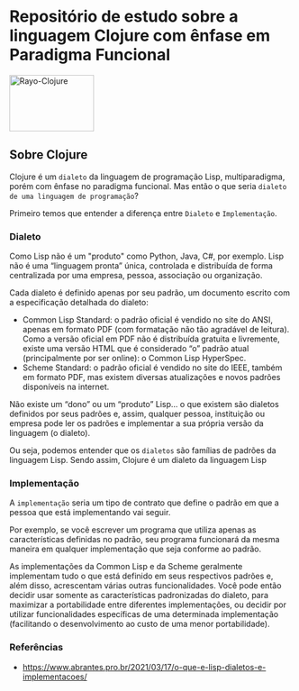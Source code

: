 # Repositório de estudo sobre a linguagem Clojure com ênfase em Paradigma Funcional

<img align="center" alt="Rayo-Clojure" height="100" width="150" src="https://cdn.jsdelivr.net/gh/devicons/devicon/icons/clojure/clojure-original.svg"/>

## Sobre Clojure

Clojure é um `dialeto` da linguagem de programação Lisp, multiparadigma, porém com ênfase no paradigma funcional. Mas então o que seria `dialeto de uma linguagem de programação`?

Primeiro temos que entender a diferença entre `Dialeto` e `Implementação`.

### Dialeto

Como Lisp não é um "produto" como Python, Java, C#, por exemplo. Lisp não é uma “linguagem pronta” única, controlada e distribuída de forma centralizada por uma empresa, pessoa, associação ou organização.

Cada dialeto é definido apenas por seu padrão, um documento escrito com a especificação detalhada do dialeto:

- Common Lisp Standard: o padrão oficial é vendido no site do ANSI, apenas em formato PDF (com formatação não tão agradável de leitura). Como a versão oficial em PDF não é distribuída gratuita e livremente, existe uma versão HTML que é considerado “o” padrão atual (principalmente por ser online): o Common Lisp HyperSpec.
- Scheme Standard: o padrão oficial é vendido no site do IEEE, também em formato PDF, mas existem diversas atualizações e novos padrões disponíveis na internet.

Não existe um “dono” ou um “produto” Lisp… o que existem são dialetos definidos por seus padrões e, assim, qualquer pessoa, instituição ou empresa pode ler os padrões e implementar a sua própria versão da linguagem (o dialeto). 

Ou seja, podemos entender que os `dialetos` são famílias de padrões da linguagem Lisp. Sendo assim, Clojure é um dialeto da linguagem Lisp

### Implementação

A `implementação` seria um tipo de contrato que define o padrão em que a pessoa que está implementando vai seguir.

Por exemplo, se você escrever um programa que utiliza apenas as características definidas no padrão, seu programa funcionará da mesma maneira em qualquer implementação que seja conforme ao padrão.

As implementações da Common Lisp e da Scheme geralmente implementam tudo o que está definido em seus respectivos padrões e, além disso, acrescentam várias outras funcionalidades. Você pode então decidir usar somente as características padronizadas do dialeto, para maximizar a portabilidade entre diferentes implementações, ou decidir por utilizar funcionalidades específicas de uma determinada implementação (facilitando o desenvolvimento ao custo de uma menor portabilidade).

### Referências
- https://www.abrantes.pro.br/2021/03/17/o-que-e-lisp-dialetos-e-implementacoes/
